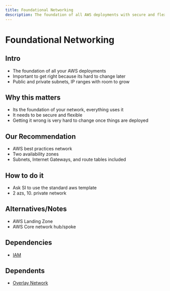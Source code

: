 ```yaml
---
title: Foundational Networking
description: The foundation of all AWS deployments with secure and flexible network architecture
---
```


# Foundational Networking

## Intro
- The foundation of all your AWS deployments
- Important to get right because its hard to change later
- Public and private subnets, IP ranges with room to grow

## Why this matters
- Its the foundation of your network, everything uses it
- It needs to be secure and flexible
- Getting it wrong is very hard to change once things are deployed

## Our Recommendation
- AWS best practices network
- Two availability zones
- Subnets, Internet Gateways, and route tables included

## How to do it
- Ask SI to use the standard aws template
- 2 azs, 10. private network

## Alternatives/Notes
- AWS Landing Zone
- AWS Core network hub/spoke

## Dependencies
- [IAM](/foundation/iam)

## Dependents
* [Overlay Network](/application/overlay-network)